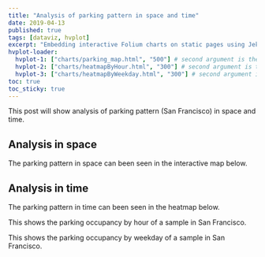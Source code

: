 ```yaml
---
title: "Analysis of parking pattern in space and time"
date: 2019-04-13
published: true
tags: [dataviz, hvplot]
excerpt: "Embedding interactive Folium charts on static pages using Jekyll."
hvplot-loader:
  hvplot-1: ["charts/parking_map.html", "500"] # second argument is the height
  hvplot-2: ["charts/heatmapByHour.html", "300"] # second argument is the height
  hvplot-3: ["charts/heatmapByWeekday.html", "300"] # second argument is the height
toc: true
toc_sticky: true
---
```


This post will show analysis of parking pattern (San Francisco) in space and time. 

## Analysis in space

The parking pattern in space can been seen in the interactive map below.

<div id="hvplot-1"></div>

## Analysis in time
The parking pattern in time can been seen in the heatmap below.

<div id="hvplot-2"></div>

This shows the parking occupancy by hour of a sample in San Francisco.

<div id="hvplot-3"></div>

This shows the parking occupancy by weekday of a sample in San Francisco.
